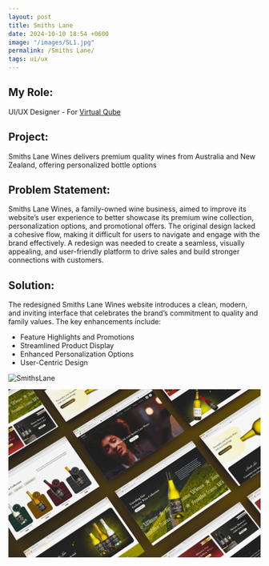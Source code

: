 ```yaml
---
layout: post
title: Smiths Lane
date: 2024-10-10 18:54 +0600
image: "/images/SL1.jpg"
permalink: /Smiths Lane/
tags: ui/ux
---
```


## My Role:

UI/UX Designer - For [Virtual Qube](https://www.vqubetech.com/)

## Project:

Smiths Lane Wines delivers premium quality wines from Australia and New Zealand, offering personalized bottle options

## Problem Statement:

Smiths Lane Wines, a family-owned wine business, aimed to improve its website’s user experience to better showcase its premium wine collection, personalization options, and promotional offers. The original design lacked a cohesive flow, making it difficult for users to navigate and engage with the brand effectively. A redesign was needed to create a seamless, visually appealing, and user-friendly platform to drive sales and build stronger connections with customers.

## Solution:

The redesigned Smiths Lane Wines website introduces a clean, modern, and inviting interface that celebrates the brand’s commitment to quality and family values. The key enhancements include:
- Feature Highlights and Promotions
- Streamlined Product Display
- Enhanced Personalization Options
- User-Centric Design

![SmithsLane](../images/TabSL.png)

![SmithsLane](../images/SL2.jpg)